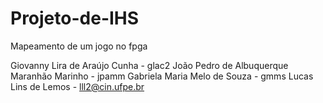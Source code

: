# Projeto-de-IHS
Mapeamento de um jogo no fpga

Giovanny Lira de Araújo Cunha - glac2
João Pedro de Albuquerque Maranhão Marinho - jpamm
Gabriela Maria Melo de Souza - gmms
Lucas Lins de Lemos - lll2@cin.ufpe.br

